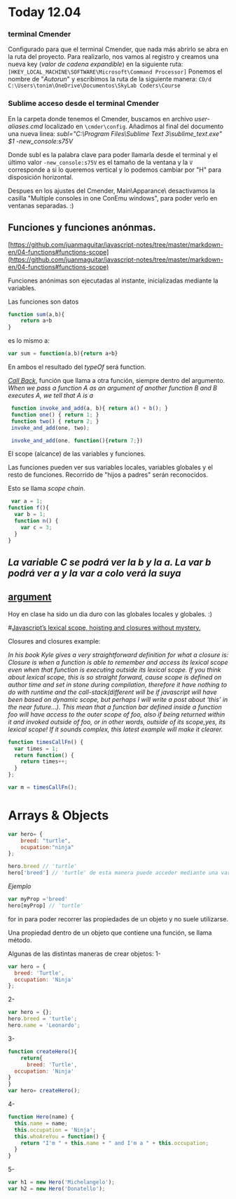 # Today 12.04

### terminal Cmender
Configurado para que el terminal Cmender, que nada más abrirlo se abra en la ruta del proyecto. 
Para realizarlo, nos vamos al registro y creamos una nueva key (*valor de cadena expandible*) en la siguiente ruta: ```[HKEY_LOCAL_MACHINE\SOFTWARE\Microsoft\Command Processor]```
Ponemos el nombre de "*Autorun*" y escribimos la ruta de la siguiente manera: ```CD/d C:\Users\tonim\OneDrive\Documentos\SkyLab Coders\Course```

### Sublime acceso desde el terminal Cmender
En la carpeta donde tenemos el Cmender, buscamos en archivo *user-aliases.cmd* localizado en ```\cmder\config```.
Añadimos al final del documento una nueva linea:
*subl="C:\Program Files\Sublime Text 3\sublime_text.exe" $1 -new_console:s75V*

Donde subl es la palabra clave para poder llamarla desde el terminal y el último valor ```-new_console:s75V``` es el tamaño de la ventana y la ```V``` corresponde a si lo queremos vertical y lo podemos cambiar por "H" para disposición horizontal. 

Despues en los ajustes del Cmender, Main\Apparance\ desactivamos la casilla "Multiple consoles in one ConEmu windows", para poder verlo en ventanas separadas. :)

## Funciones y funciones anónmas.

[https://github.com/juanmaguitar/javascript-notes/tree/master/markdown-en/04-functions#functions-scope](https://github.com/juanmaguitar/javascript-notes/tree/master/markdown-en/04-functions#functions-scope)

Funciones anónimas son ejecutadas al instante, inicializadas mediante la variables.


Las funciones son datos

```javascript
function sum(a,b){
    return a+b
}
```

es lo mismo a:

```javascript 
var sum = function(a,b){return a+b}
```

En ambos el resultado del *typeOf* será function.

*[Call Back](http://stackoverflow.com/questions/483073/getting-%C2%AD%E2%80%90a-%C2%AD%E2%80%90better-%C2%AD%E2%80%90understanding-%C2%AD%E2%80%90of-%C2%AD%E2%80%90callback-%C2%AD%E2%80%90functions-%C2%AD%E2%80%90in-%C2%AD%E2%80%90javascript)*, función que llama a otra función, siempre dentro del argumento.
*When we pass a function A as an argument of another function B and B executes A, we tell that A is a*

```javascript
 function invoke_and_add(a, b){ return a() + b(); }
 function one() { return 1; }
 function two() { return 2; }
 invoke_and_add(one, two);

 invoke_and_add(one, function(){return 7;})
```

El scope (alcance) de las variables y  funciones.

Las funciones pueden ver sus variables locales, variables globales y el resto de funciones. Recorrido de "hijos a padres" serán reconocidos.

Esto se llama *scope chain*.
```javascript
 var a = 1;
function f(){
  var b = 1;
  function n() {
    var c = 3;
  }
}
```
*La variable C se podrá ver la b y la a. La var b podrá ver a y la var a colo verá la suya*
---

[argument](https://developer.mozilla.org/es/docs/Web/JavaScript/Referencia/Funciones/arguments)
---

Hoy en clase ha sido un dia duro con las globales locales y globales. :)

#[Javascript’s lexical scope, hoisting and closures without mystery.](https://medium.com/@nickbalestra/javascripts-lexical-scope-hoisting-and-closures-without-mystery-c2324681d4be)

Closures and closures example:

*In his book Kyle gives a very straightforward definition for what a closure is:
Closure is when a function is able to remember and access its lexical scope even when that function is executing outside its lexical scope.
If you think about lexical scope, this is so straight forward, cause scope is defined on author time and set in stone during compilation, therefore it have nothing to do with runtime and the call-stack(different will be if javascript will have been based on dynamic scope, but perhaps I will write a post about ‘this’ in the near future…). This mean that a function bar defined inside a function foo will have access to the outer scope of foo, also if being returned within it and invoked outside of foo, or in other words, outside of its scope,yes, its lexical scope! If it sounds complex, this latest example will make it clearer.*

```javascript
function timesCallFn() {
  var times = 1;
  return function() {
    return times++;
  }
};

var m = timesCallFn();
```

# Arrays & Objects

```javascript
var hero= {
    breed: "turtle",
    ocupation:"ninja"
};
```

```javascript
hero.breed // 'turtle'
hero['breed'] // 'turtle' de esta manera puede acceder mediante una variable.
```
*Ejemplo*

```javascript
var myProp ='breed'
hero[myProp] // 'turtle'
```

for in para poder recorrer las propiedades de un objeto y no suele utilizarse.

Una propiedad dentro de un objeto que contiene una función, se llama método.

Algunas de las distintas maneras de crear objetos:
1-
```javascript
var hero = {
  breed: 'Turtle',
  occupation: 'Ninja'
};
```
2-
```javascript
var hero = {};
hero.breed = 'turtle';
hero.name = 'Leonardo';
```
3-
```javascript
function createHero(){
    return{
      breed: 'Turtle',
  occupation: 'Ninja'
}
}
var hero= createHero();
```
4-
```javascript
function Hero(name) {
  this.name = name;
  this.occupation = 'Ninja';
  this.whoAreYou = function() {
    return "I'm " + this.name + " and I'm a " + this.occupation;
  }
}
```
5-
```javascript
var h1 = new Hero('Michelangelo');
var h2 = new Hero('Donatello');
```
